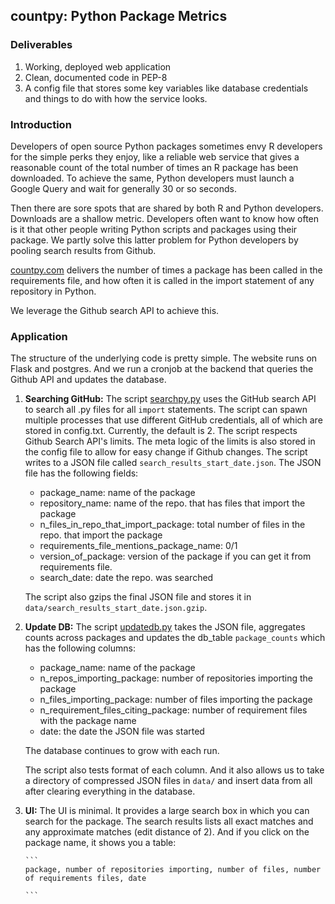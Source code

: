 ## countpy: Python Package Metrics

### Deliverables

1. Working, deployed web application
2. Clean, documented code in PEP-8
3. A config file that stores some key variables like database credentials and things to do with how the service looks.

### Introduction

Developers of open source Python packages sometimes envy R developers for the simple perks they enjoy, like a reliable web service that gives a reasonable count of the total number of times an R package has been downloaded. To achieve the same, Python developers must launch a Google Query and wait for generally 30 or so seconds. 

Then there are sore spots that are shared by both R and Python developers. Downloads are a shallow metric. Developers often want to know how often is it that other people writing Python scripts and packages using their package. We partly solve this latter problem for Python developers by pooling search results from Github. 

[countpy.com](http://countpy.com) delivers the number of times a package has been called in the requirements file, and how often it is called in the import statement of any repository in Python. 

We leverage the Github search API to achieve this.

### Application

The structure of the underlying code is pretty simple. The website runs on Flask and postgres. And we run a cronjob at the backend that queries the Github API and updates the database. 

1. **Searching GitHub:** The script [searchpy.py](searchpy.py) uses the GitHub search API to search all .py files for all `import` statements. The script can spawn multiple processes that use different GitHub credentials, all of which are stored in config.txt. Currently, the default is 2. The script respects Github Search API's limits. The meta logic of the limits is also stored in the config file to allow for easy change if Github changes. The script writes to a JSON file called `search_results_start_date.json`. The JSON file has the following fields: 
    * package_name: name of the package
    * repository_name: name of the repo. that has files that import the package
    * n_files_in_repo_that_import_package: total number of files in the repo. that import the package
    * requirements_file_mentions_package_name: 0/1
    * version_of_package: version of the package if you can get it from requirements file.
    * search_date: date the repo. was searched

    The script also gzips the final JSON file and stores it in `data/search_results_start_date.json.gzip`.
 
2. **Update DB:** The script [updatedb.py](updatedb.py) takes the JSON file, aggregates counts across packages and updates the db_table `package_counts` which has the following columns:
    * package_name: name of the package
    * n_repos_importing_package: number of repositories importing the package
    * n_files_importing_package: number of files importing the package
    * n_requirement_files_citing_package: number of requirement files with the package name
    * date: the date the JSON file was started

    The database continues to grow with each run. 

    The script also tests format of each column. And it also allows us to take a directory of compressed JSON files in `data/` and insert data from all after clearing everything in the database. 

3. **UI:** The UI is minimal. It provides a large search box in which you can search for the package. The search results lists all exact matches and any approximate matches (edit distance of 2). And if you click on the package name, it shows you a table:
       
       ```
       package, number of repositories importing, number of files, number of requirements files, date

       ```

